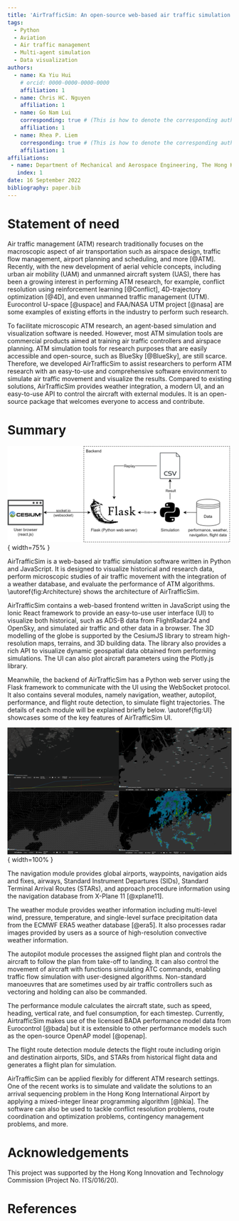 ```yaml
---
title: 'AirTrafficSim: An open-source web-based air traffic simulation platform.'
tags:
  - Python
  - Aviation
  - Air traffic management
  - Multi-agent simulation
  - Data visualization
authors:
  - name: Ka Yiu Hui
    # orcid: 0000-0000-0000-0000
    affiliation: 1
  - name: Chris HC. Nguyen
    affiliation: 1
  - name: Go Nam Lui
    corresponding: true # (This is how to denote the corresponding author)
    affiliation: 1
  - name: Rhea P. Liem
    corresponding: true # (This is how to denote the corresponding author)
    affiliation: 1
affiliations:
 - name: Department of Mechanical and Aerospace Engineering, The Hong Kong University of Science and Technology, Hong Kong SAR
   index: 1
date: 16 September 2022
bibliography: paper.bib
---
```


# Statement of need

Air traffic management (ATM) research traditionally focuses on the macroscopic aspect of air transportation such as airspace design, traffic flow management, airport planning and scheduling, and more [@ATM]. Recently, with the new development of aerial vehicle concepts, including urban air mobility (UAM) and unmanned aircraft system (UAS), there has been a growing interest in performing ATM research, for example, conflict resolution using reinforcement learning [@Conflict], 4D-trajectory optimization [@4D], and even unmanned traffic management (UTM). Eurocontrol U-space [@uspace] and FAA/NASA UTM project [@nasa] are some examples of existing efforts in the industry to perform such research. 

To facilitate microscopic ATM research, an agent-based simulation and visualization software is needed. However, most ATM simulation tools are commercial products aimed at training air traffic controllers and airspace planning. ATM simulation tools for research purposes that are easily accessible and open-source, such as BlueSky [@BlueSky], are still scarce. Therefore, we developed AirTrafficSim to assist researchers to perform ATM research with an easy-to-use and comprehensive software environment to simulate air traffic movement and visualize the results. Compared to existing solutions, AirTrafficSim provides weather integration, a modern UI, and an easy-to-use API to control the aircraft with external modules. It is an open-source package that welcomes everyone to access and contribute.

# Summary


![Architecture of AirTrafficSim.\label{fig:Architecture}](figures/Architecture.png){ width=75% }

AirTrafficSim is a web-based air traffic simulation software written in Python and JavaScript. It is designed to visualize historical and research data, perform microscopic studies of air traffic movement with the integration of a weather database, and evaluate the performance of ATM algorithms. \autoref{fig:Architecture} shows the architecture of AirTrafficSim.

AirTrafficSim contains a web-based frontend written in JavaScript using the Ionic React framework to provide an easy-to-use user interface (UI) to visualize both historical, such as ADS-B data from FlightRadar24 and OpenSky, and simulated air traffic and other data in a browser. The 3D modelling of the globe is supported by the CesiumJS library to stream high-resolution maps, terrains, and 3D building data. The library also provides a rich API to visualize dynamic geospatial data obtained from performing simulations. The UI can also plot aircraft parameters using the Plotly.js library. 

Meanwhile, the backend of AirTrafficSim has a Python web server using the Flask framework to communicate with the UI using the WebSocket protocol. It also contains several modules, namely navigation, weather, autopilot, performance, and flight route detection, to simulate flight trajectories. The details of each module will be explained briefly below. \autoref{fig:UI} showcases some of the key features of AirTrafficSim UI.

![UI of AirTrafficSim showcasing different features. (Upper left: Fuel consumption of simulated flight. Upper right: Navigation waypoints. Lower left: ECMWF ERA5 Wind data. Lower right: 256km weather radar image from the Hong Kong Observatory (HKO).)\label{fig:UI}](figures/UI.png){ width=100% }

The navigation module provides global airports, waypoints, navigation aids and fixes, airways, Standard Instrument Departures (SIDs), Standard Terminal Arrival Routes (STARs), and approach procedure information using the navigation database from X-Plane 11 [@xplane11]. 

The weather module provides weather information including multi-level wind, pressure, temperature, and single-level surface precipitation data from the ECMWF ERA5 weather database [@era5]. It also processes radar images provided by users as a source of high-resolution convective weather information.

The autopilot module processes the assigned flight plan and controls the aircraft to follow the plan from take-off to landing. It can also control the movement of aircraft with functions simulating ATC commands, enabling traffic flow simulation with user-designed algorithms. Non-standard manoeuvres that are sometimes used by air traffic controllers such as vectoring and holding can also be commanded.

The performance module calculates the aircraft state, such as speed, heading, vertical rate, and fuel consumption, for each timestep. Currently, AirtrafficSim makes use of the licensed BADA performance model data from Eurocontrol [@bada] but it is extensible to other performance models such as the open-source OpenAP model [@openap].

The flight route detection module detects the flight route including origin and destination airports, SIDs, and STARs from historical flight data and generates a flight plan for simulation.

AirTrafficSim can be applied flexibly for different ATM research settings. One of the recent works is to simulate and validate the solutions to an arrival sequencing problem in the Hong Kong International Airport by applying a mixed-integer linear programming algorithm [@hkia]. The software can also be used to tackle conflict resolution problems, route coordination and optimization problems, contingency management problems, and more.

# Acknowledgements

This project was supported by the Hong Kong Innovation and Technology Commission (Project No. ITS/016/20).

# References

